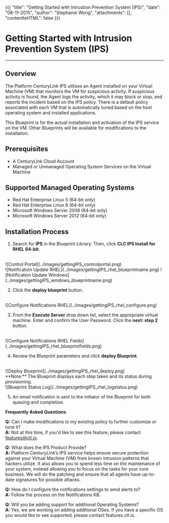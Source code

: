 {{{
  "title": "Getting Started with Intrustion Prevention System (IPS)",
  "date": "08-11-2015",
  "author": "Stephanie Wong",
  "attachments": [],
  "contentIsHTML": false
}}}

# Getting Started with Intrusion Prevention System (IPS)
_____________________________________________________________________________________________
## Overview
The Platform CenturyLink IPS utilizes an Agent installed on your Virtual Machine (VM) that monitors the VM for suspicious activity. If suspicious activity is found, the Agent logs the activity, which it may block or stop, and reports the incident based on the IPS policy. There is a default policy associated with each VM that is automatically tuned based on the host operating system and installed applications.

This Blueprint is for the actual installation and activation of the IPS service on the VM. Other Blueprints will be available for modifications to the installation.

## Prerequisites
* A CenturyLink Cloud Account
* Managed or Unmanaged Operating System Services on the Virtual Machine

## Supported Managed Operating Systems
* Red Hat Enterprise Linux 5 (64-bit only)
* Red Hat Enterprise Linux 6 (64-bit only)
* Microsoft Windows Server 2008 (64-bit only)
* Microsoft Windows Server 2012 (64-bit only)

## Installation Process

1. Search for **IPS** in the Blueprint Library. Then, click **CLC IPS Install for RHEL 64-bit**.
<br>
![Control Portal](../images/gettingIPS_controlportal.png)
<br>
![Notification Update RHEL](../images/gettingIPS_rhel_blueprintname.png) ![Notification Update Windows](../images/gettingIPS_windows_blueprintname.png)
<br>

2. Click the **deploy blueprint** button.
<br>
![Configure Notifications RHEL](../images/gettingIPS_rhel_configure.png)
<br>

3. From the **Execute Server** drop down list, select the appropriate virtual machine.  Enter and confirm the User Password.  Click the **next: step 2** button.
<br>
![Configure Notifications RHEL Fields](../images/gettingIPS_rhel_blueprintfields.png)
<br>

4. Review the Blueprint parameters and click **deploy Blueprint**.
<br>
![Deploy Blueprint](../images/gettingIPS_rhel_deploy.png)
<br>
**Note:** The Blueprint displays each step taken and its status during provisioning.
<br>
![Blueprint Status Log](../images/gettingIPS_rhel_logstatus.png)
<br>

5. An email notification is sent to the initiator of the Blueprint for both queuing and completion.

**Frequently Asked Questions**

**Q:** Can I make modifications to my existing policy to further customize or tune it?<br>
**A:** Not at this time, if you'd like to see this feature, please contact features@ctl.io.

**Q:** What does the IPS Product Provide?<br>
**A:** Platform CenturyLink’s IPS service helps ensure secure protection against your Virtual Machine (VM) from known intrusion patterns that hackers utilize. It also allows you to spend less time on the maintenance of your system, instead allowing you to focus on the tasks for your core business. We will do the patching and ensure that all agents have up-to-date signatures for possible attacks.

**Q:** How do I configure the notifications settings to send alerts to?<br>
**A:** Follow the process on the Notifications KB.

**Q:** Will you be adding support for additional Operating Systems?<br>
**A:** Yes, we are working on adding additional OSes. If you have a specific OS you would like to see supported, please contact features.ctl.io.
